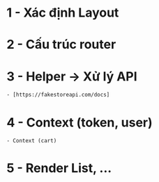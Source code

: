 # 1 - Xác định Layout

# 2 - Cấu trúc router

# 3 - Helper -> Xử lý API
    - [https://fakestoreapi.com/docs]

# 4 - Context (token, user)
    - Context (cart)

# 5 - Render List, ...
